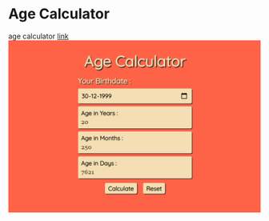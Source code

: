# Age Calculator
 
age calculator
[link](https://htmlpreview.github.io/?https://github.com/Ravi9076/age_Calculator/blob/main/index.html)
![screenshot](screenshot.png)
